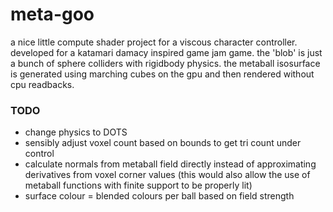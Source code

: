# meta-goo
a nice little compute shader project for a viscous character controller. developed for a katamari damacy inspired game jam game. the 'blob' is just a bunch of sphere colliders with rigidbody physics. the metaball isosurface is generated using marching cubes on the gpu and then rendered without cpu readbacks.

### TODO
- change physics to DOTS
- sensibly adjust voxel count based on bounds to get tri count under control
- calculate normals from metaball field directly instead of approximating derivatives from voxel corner values (this would also allow the use of metaball functions with finite support to be properly lit)
- surface colour = blended colours per ball based on field strength
